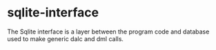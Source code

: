 # sqlite-interface

The Sqlite interface is a layer between the program code and database used to make generic dalc and dml calls. 
